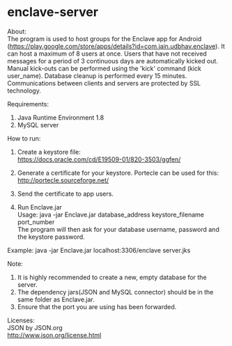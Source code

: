 # enclave-server

About:  
The program is used to host groups for the Enclave app for Android (https://play.google.com/store/apps/details?id=com.jain.udbhav.enclave). It can host a maximum of 8 users at once. Users that have not received messages for a period of 3 continuous days are automatically kicked out. Manual kick-outs can be performed using the 'kick' command (kick user_name). Database cleanup is performed every 15 minutes. Communications between clients and servers are protected by SSL technology.  

Requirements:  
1. Java Runtime Environment 1.8  
2. MySQL server  

How to run:  
1. Create a keystore file:  
https://docs.oracle.com/cd/E19509-01/820-3503/ggfen/  

2. Generate a certificate for your keystore. Portecle can be used for this:  
http://portecle.sourceforge.net/  

3. Send the certificate to app users.  

4. Run Enclave.jar  
Usage: java -jar Enclave.jar database_address keystore_filename port_number  
The program will then ask for your database username, password and the keystore password.  

Example: java -jar Enclave.jar localhost:3306/enclave server.jks  

Note:  
1. It is highly recommended to create a new, empty database for the server.  
2. The dependency jars(JSON and MySQL connector) should be in the same folder as Enclave.jar.  
3. Ensure that the port you are using has been forwarded.   

Licenses:    
JSON by JSON.org    
http://www.json.org/license.html   



